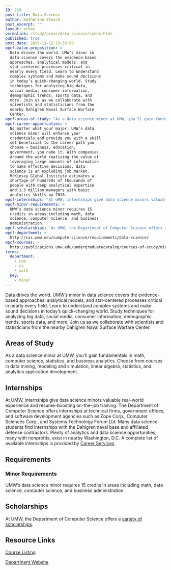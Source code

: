 ```yaml
---
ID: 229
post_title: Data Science
author: Katherine Stosch
post_excerpt: ""
layout: areas
permalink: /study/areas/data-science/index.html
published: true
post_date: 2015-11-12 19:33:58
wpcf-value-proposition: >
  Data drives the world. UMW’s minor in
  data science covers the evidence-based
  approaches, analytical models, and
  stat-centered processes critical in
  nearly every field. Learn to understand
  complex systems and make sound decisions
  in today’s quick-changing world. Study
  techniques for analyzing big data,
  social media, consumer information,
  demographic trends, sports data, and
  more. Join us as we collaborate with
  scientists and statisticians from the
  nearby Dahlgren Naval Surface Warfare
  Center.
wpcf-areas-of-study: "As a data science minor at UMW, you'll gain fundamentals in math, computer science, statistics, and business analytics. Choose from courses in data mining, modeling and simulation, linear algebra, statistics, and analytics application development."
wpcf-career-opportunties: >
  No matter what your major, UMW’s data
  science minor will enhance your
  credentials and provide you with a skill
  set beneficial to the career path you
  choose – business, education,
  government, you name it. With companies
  around the world realizing the value of
  leveraging large amounts of information
  to make effective decisions, data
  science is an exploding job market.
  McKinsey Global Institute estimates a
  shortage of hundreds of thousands of
  people with deep analytical expertise
  and 1.5 million managers with basic
  analytics skills by 2018.
wpcf-internships: 'At UMW, internships give data science minors valuable real-world experience and resume-boosting on-the-job training. The Department of Computer Science offers internships at technical firms, government offices, and software development agencies such as Zope Corp., Computer Sciences Corp., and Systems Technology Forum Ltd. Many data science students find internships with the Dahlgren naval base and affiliated defense contractors. Plenty of analytics and data science opportunities, many with nonprofits, exist in nearby Washington, D.C. A complete list of available internships is provided by <a href="http://academics.umw.edu/academicandcareerservices/">Career Services</a>.'
wpcf-minor-requirements: >
  UMW’s data science minor requires 15
  credits in areas including math, data
  science, computer science, and business
  administration.
wpcf-scholarships: 'At UMW, the Department of Computer Science offers a <a href="http://cas.umw.edu/computerscience/scholarships-and-awards/available-scholarships/">variety of scholarships</a>.'
wpcf-department: >
  http://cas.umw.edu/computerscience/requirements/data-science/
wpcf-courses: >
  http://publications.umw.edu/undergraduatecatalog/courses-of-study/minors/data/
terms:
  department:
    - cob
    - cs
    - math
  key:
    - minor
---
```


<!-- Types Custom Fields: -->

<!-- value-proposition -->
Data drives the world. UMW’s minor in data science covers the evidence-based approaches, analytical models, and stat-centered processes critical in nearly every field. Learn to understand complex systems and make sound decisions in today’s quick-changing world. Study techniques for analyzing big data, social media, consumer information, demographic trends, sports data, and more. Join us as we collaborate with scientists and statisticians from the nearby Dahlgren Naval Surface Warfare Center.
<!-- End value-proposition -->

<!-- areas-of-study -->
## Areas of Study
As a data science minor at UMW, you'll gain fundamentals in math, computer science, statistics, and business analytics. Choose from courses in data mining, modeling and simulation, linear algebra, statistics, and analytics application development.
<!-- End areas-of-study -->

<!-- internships -->
## Internships
At UMW, internships give data science minors valuable real-world experience and resume-boosting on-the-job training. The Department of Computer Science offers internships at technical firms, government offices, and software development agencies such as Zope Corp., Computer Sciences Corp., and Systems Technology Forum Ltd. Many data science students find internships with the Dahlgren naval base and affiliated defense contractors. Plenty of analytics and data science opportunities, many with nonprofits, exist in nearby Washington, D.C. A complete list of available internships is provided by [Career Services](http://academics.umw.edu/academicandcareerservices/).
<!-- End internships -->

<!-- requirements -->
## Requirements

<!-- minor-requirements -->
### Minor Requirements
UMW’s data science minor requires 15 credits in areas including math, data science, computer science, and business administration.
<!-- End minor-requirements -->

<!-- End requirements -->

<!-- scholarships -->
## Scholarships
At UMW, the Department of Computer Science offers a [variety of scholarships](http://cas.umw.edu/computerscience/scholarships-and-awards/available-scholarships/).
<!-- End scholarships -->

<!-- resource-links -->
## Resource Links

<!-- courses -->
[Course Listing](http://publications.umw.edu/undergraduatecatalog/courses-of-study/minors/data/)

<!-- End courses -->


<!-- department -->
[Department Website](http://cas.umw.edu/computerscience/requirements/data-science/)

<!-- End department -->

<!-- End resource-links -->

<!-- End Types Custom Fields -->